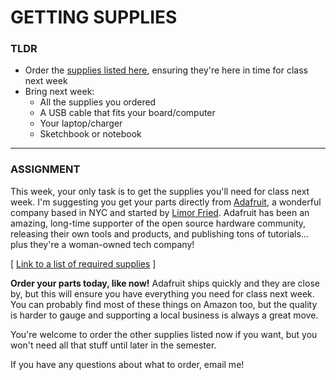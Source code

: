 # GETTING SUPPLIES

### TLDR  
* Order the [supplies listed here](https://docs.google.com/spreadsheets/d/1eFKwcQB5PgZMCaIBkQ6jCpR6jHgA8spqsIOZDBLMFAg/edit?usp=sharing), ensuring they're here in time for class next week  
* Bring next week:  
  * All the supplies you ordered  
  * A USB cable that fits your board/computer  
  * Your laptop/charger  
  * Sketchbook or notebook

***

### ASSIGNMENT
This week, your only task is to get the supplies you'll need for class next week. I'm suggesting you get your parts directly from [Adafruit](https://adafruit.com), a wonderful company based in NYC and started by [Limor Fried](https://github.com/readme/podcast/limor-fried-adafruit). Adafruit has been an amazing, long-time supporter of the open source hardware community, releasing their own tools and products, and publishing tons of tutorials... plus they're a woman-owned tech company!

\[ [Link to a list of required supplies](https://docs.google.com/spreadsheets/d/1eFKwcQB5PgZMCaIBkQ6jCpR6jHgA8spqsIOZDBLMFAg/edit?usp=sharing) \]

**Order your parts today, like now!** Adafruit ships quickly and they are close by, but this will ensure you have everything you need for class next week. You can probably find most of these things on Amazon too, but the quality is harder to gauge and supporting a local business is always a great move.

You're welcome to order the other supplies listed now if you want, but you won't need all that stuff until later in the semester.

If you have any questions about what to order, email me!

